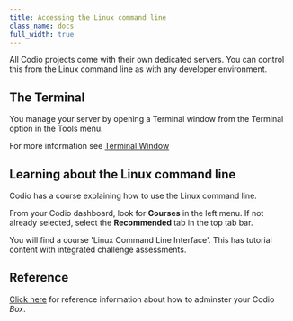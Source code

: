 ```yaml
---
title: Accessing the Linux command line
class_name: docs
full_width: true
---
```


All Codio projects come with their own dedicated servers. You can control this from the Linux command line as with any developer environment.

## The Terminal
You manage your server by opening a Terminal window from the Terminal option in the Tools menu.

For more information see [Terminal Window](/docs/ide/boxes/terminal)

## Learning about the Linux command line
Codio has a course explaining how to use the Linux command line.

From your Codio dashboard, look for **Courses** in the left menu. If not already selected, select the **Recommended** tab in the top tab bar.

You will find a course 'Linux Command Line Interface'. This has tutorial content with integrated challenge assessments. 

## Reference 
[Click here](/docs/ide/boxes/) for reference information about how to adminster your Codio *Box*.


